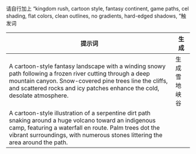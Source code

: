 请自行加上 “kingdom rush, cartoon style, fantasy continent, game paths, cel shading, flat colors, clean outlines, no gradients, hard-edged shadows, ”触发词

| <center>提示词</center>                                                                                                                                                                                                                              | <center>生成</center> |
| ------------------------------------------------------------------------------------------------------------------------------------------------------------------------------------------------------------------------------------------------- | ------------------- |
| A cartoon-style fantasy landscape with a winding snowy path following a frozen river cutting through a deep mountain canyon. Snow-covered pine trees line the cliffs, and scattered rocks and icy patches enhance the cold, desolate atmosphere.  | 生成雪地峡谷              |
| A cartoon-style illustration of a serpentine dirt path snaking around a huge volcano toward an indigenous camp, featuring a waterfall en route. Palm trees dot the vibrant surroundings, with numerous stones littering the area around the path. |                     |
